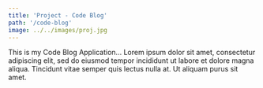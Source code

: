 ```yaml
---
title: 'Project - Code Blog'
path: '/code-blog'
image: ../../images/proj.jpg
---
```


This is my Code Blog Application... Lorem ipsum dolor sit amet, consectetur adipiscing elit, sed do eiusmod tempor incididunt ut labore et dolore magna aliqua. Tincidunt vitae semper quis lectus nulla at. Ut aliquam purus sit amet.